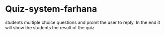 # Quiz-system-farhana

students multiple choice questions and promt the user to reply. In the end it will show the students the result of the quiz